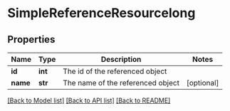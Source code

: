 # SimpleReferenceResourcelong

## Properties
Name | Type | Description | Notes
------------ | ------------- | ------------- | -------------
**id** | **int** | The id of the referenced object | 
**name** | **str** | The name of the referenced object | [optional] 

[[Back to Model list]](../README.md#documentation-for-models) [[Back to API list]](../README.md#documentation-for-api-endpoints) [[Back to README]](../README.md)


